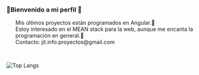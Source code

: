 <h3 title="Welcome to my profile">👋Bienvenido a mi perfil 💬</h3> 
<ul style="list-style:none;">
  <li title="My latest projects are coded in Angular">Mis últimos proyectos están programados en Angular.💬</li>
  <li title="I'm interested in the MEAN stack for web development, though I love programming in general">Estoy interesado en el <m>MEAN stack</m> para la web, aunque me encanta la programación en general.💬</li>
  <li title="Contact">Contacto: jit.info.proyectos@gmail.com</li>
</ul><br>

![Top Langs](https://github-readme-stats.vercel.app/api/top-langs/?username=jit87&langs_count=8&layout=compact&locale=es)

